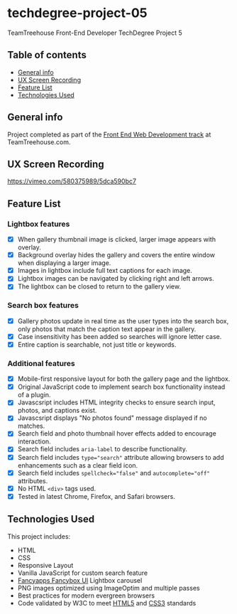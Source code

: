 # techdegree-project-05

TeamTreehouse Front-End Developer TechDegree Project 5

## Table of contents

- [General info](#general-info)
- [UX Screen Recording](#ux-screen-recording)
- [Feature List](#feature-list)
- [Technologies Used](#technologies-used)

## General info

Project completed as part of the [Front End Web Development track](https://teamtreehouse.com/tracks/front-end-web-development) at TeamTreehouse.com.

## UX Screen Recording

https://vimeo.com/580375989/5dca590bc7

## Feature List

### Lightbox features

- [x] When gallery thumbnail image is clicked, larger image appears with overlay.
- [x] Background overlay hides the gallery and covers the entire window when displaying a larger image.
- [x] Images in lightbox include full text captions for each image.
- [x] Lightbox images can be navigated by clicking right and left arrows.
- [x] The lightbox can be closed to return to the gallery view.

### Search box features

- [x] Gallery photos update in real time as the user types into the search box, only photos that match the caption text appear in the gallery.
- [x] Case insensitivity has been added so searches will ignore letter case.
- [x] Entire caption is searchable, not just title or keywords.

### Additional features

- [x] Mobile-first responsive layout for both the gallery page and the lightbox.
- [x] Original JavaScript code to implement search box functionality instead of a plugin.
- [x] Javascsript includes HTML integrity checks to ensure search input, photos, and captions exist.
- [x] Javascsript displays "No photos found" message displayed if no matches.
- [x] Search field and photo thumbnail hover effects added to encourage interaction.
- [x] Search field includes `aria-label` to describe functionality.
- [x] Search field includes `type="search"` attribute allowing browsers to add enhancements such as a clear field icon.
- [x] Search field includes `spellcheck="false"` and `autocomplete="off"` attributes.
- [x] No HTML `<div>` tags used.
- [x] Tested in latest Chrome, Firefox, and Safari browsers.

## Technologies Used

This project includes:

- HTML
- CSS
- Responsive Layout
- Vanilla JavaScript for custom search feature
- [Fancyapps Fancybox UI](https://github.com/fancyapps/ui) Lightbox carousel
- PNG images optimized using ImageOptim and multiple passes
- Best practices for modern evergreen browsers
- Code validated by W3C to meet [HTML5](https://validator.w3.org/) and [CSS3](http://jigsaw.w3.org/css-validator/) standards
